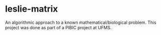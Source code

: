 # leslie-matrix
An algorithmic approach to a known mathematical/biological problem. This project was done as part of a PIBIC project at UFMS.
